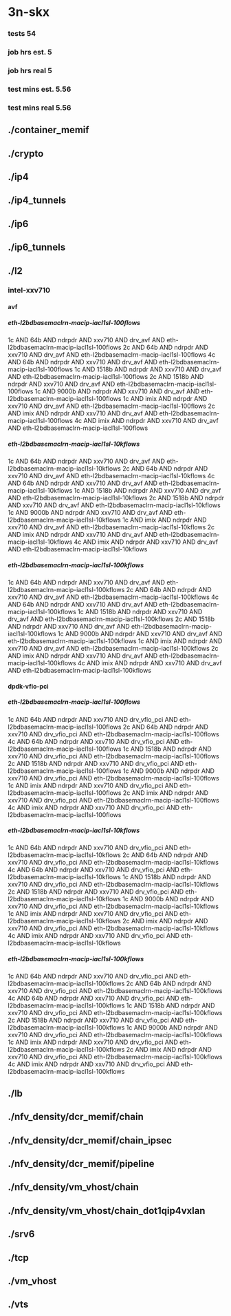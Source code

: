 # 3n-skx
### tests 54
### job hrs est. 5
### job hrs real 5
### test mins est. 5.56
### test mins real 5.56
## ./container_memif
## ./crypto
## ./ip4
## ./ip4_tunnels
## ./ip6
## ./ip6_tunnels
## ./l2
### intel-xxv710
#### avf
##### eth-l2bdbasemaclrn-macip-iacl1sl-100flows
1c AND 64b AND ndrpdr AND xxv710 AND drv_avf AND eth-l2bdbasemaclrn-macip-iacl1sl-100flows
2c AND 64b AND ndrpdr AND xxv710 AND drv_avf AND eth-l2bdbasemaclrn-macip-iacl1sl-100flows
4c AND 64b AND ndrpdr AND xxv710 AND drv_avf AND eth-l2bdbasemaclrn-macip-iacl1sl-100flows
1c AND 1518b AND ndrpdr AND xxv710 AND drv_avf AND eth-l2bdbasemaclrn-macip-iacl1sl-100flows
2c AND 1518b AND ndrpdr AND xxv710 AND drv_avf AND eth-l2bdbasemaclrn-macip-iacl1sl-100flows
1c AND 9000b AND ndrpdr AND xxv710 AND drv_avf AND eth-l2bdbasemaclrn-macip-iacl1sl-100flows
1c AND imix AND ndrpdr AND xxv710 AND drv_avf AND eth-l2bdbasemaclrn-macip-iacl1sl-100flows
2c AND imix AND ndrpdr AND xxv710 AND drv_avf AND eth-l2bdbasemaclrn-macip-iacl1sl-100flows
4c AND imix AND ndrpdr AND xxv710 AND drv_avf AND eth-l2bdbasemaclrn-macip-iacl1sl-100flows
##### eth-l2bdbasemaclrn-macip-iacl1sl-10kflows
1c AND 64b AND ndrpdr AND xxv710 AND drv_avf AND eth-l2bdbasemaclrn-macip-iacl1sl-10kflows
2c AND 64b AND ndrpdr AND xxv710 AND drv_avf AND eth-l2bdbasemaclrn-macip-iacl1sl-10kflows
4c AND 64b AND ndrpdr AND xxv710 AND drv_avf AND eth-l2bdbasemaclrn-macip-iacl1sl-10kflows
1c AND 1518b AND ndrpdr AND xxv710 AND drv_avf AND eth-l2bdbasemaclrn-macip-iacl1sl-10kflows
2c AND 1518b AND ndrpdr AND xxv710 AND drv_avf AND eth-l2bdbasemaclrn-macip-iacl1sl-10kflows
1c AND 9000b AND ndrpdr AND xxv710 AND drv_avf AND eth-l2bdbasemaclrn-macip-iacl1sl-10kflows
1c AND imix AND ndrpdr AND xxv710 AND drv_avf AND eth-l2bdbasemaclrn-macip-iacl1sl-10kflows
2c AND imix AND ndrpdr AND xxv710 AND drv_avf AND eth-l2bdbasemaclrn-macip-iacl1sl-10kflows
4c AND imix AND ndrpdr AND xxv710 AND drv_avf AND eth-l2bdbasemaclrn-macip-iacl1sl-10kflows
##### eth-l2bdbasemaclrn-macip-iacl1sl-100kflows
1c AND 64b AND ndrpdr AND xxv710 AND drv_avf AND eth-l2bdbasemaclrn-macip-iacl1sl-100kflows
2c AND 64b AND ndrpdr AND xxv710 AND drv_avf AND eth-l2bdbasemaclrn-macip-iacl1sl-100kflows
4c AND 64b AND ndrpdr AND xxv710 AND drv_avf AND eth-l2bdbasemaclrn-macip-iacl1sl-100kflows
1c AND 1518b AND ndrpdr AND xxv710 AND drv_avf AND eth-l2bdbasemaclrn-macip-iacl1sl-100kflows
2c AND 1518b AND ndrpdr AND xxv710 AND drv_avf AND eth-l2bdbasemaclrn-macip-iacl1sl-100kflows
1c AND 9000b AND ndrpdr AND xxv710 AND drv_avf AND eth-l2bdbasemaclrn-macip-iacl1sl-100kflows
1c AND imix AND ndrpdr AND xxv710 AND drv_avf AND eth-l2bdbasemaclrn-macip-iacl1sl-100kflows
2c AND imix AND ndrpdr AND xxv710 AND drv_avf AND eth-l2bdbasemaclrn-macip-iacl1sl-100kflows
4c AND imix AND ndrpdr AND xxv710 AND drv_avf AND eth-l2bdbasemaclrn-macip-iacl1sl-100kflows
#### dpdk-vfio-pci
##### eth-l2bdbasemaclrn-macip-iacl1sl-100flows
1c AND 64b AND ndrpdr AND xxv710 AND drv_vfio_pci AND eth-l2bdbasemaclrn-macip-iacl1sl-100flows
2c AND 64b AND ndrpdr AND xxv710 AND drv_vfio_pci AND eth-l2bdbasemaclrn-macip-iacl1sl-100flows
4c AND 64b AND ndrpdr AND xxv710 AND drv_vfio_pci AND eth-l2bdbasemaclrn-macip-iacl1sl-100flows
1c AND 1518b AND ndrpdr AND xxv710 AND drv_vfio_pci AND eth-l2bdbasemaclrn-macip-iacl1sl-100flows
2c AND 1518b AND ndrpdr AND xxv710 AND drv_vfio_pci AND eth-l2bdbasemaclrn-macip-iacl1sl-100flows
1c AND 9000b AND ndrpdr AND xxv710 AND drv_vfio_pci AND eth-l2bdbasemaclrn-macip-iacl1sl-100flows
1c AND imix AND ndrpdr AND xxv710 AND drv_vfio_pci AND eth-l2bdbasemaclrn-macip-iacl1sl-100flows
2c AND imix AND ndrpdr AND xxv710 AND drv_vfio_pci AND eth-l2bdbasemaclrn-macip-iacl1sl-100flows
4c AND imix AND ndrpdr AND xxv710 AND drv_vfio_pci AND eth-l2bdbasemaclrn-macip-iacl1sl-100flows
##### eth-l2bdbasemaclrn-macip-iacl1sl-10kflows
1c AND 64b AND ndrpdr AND xxv710 AND drv_vfio_pci AND eth-l2bdbasemaclrn-macip-iacl1sl-10kflows
2c AND 64b AND ndrpdr AND xxv710 AND drv_vfio_pci AND eth-l2bdbasemaclrn-macip-iacl1sl-10kflows
4c AND 64b AND ndrpdr AND xxv710 AND drv_vfio_pci AND eth-l2bdbasemaclrn-macip-iacl1sl-10kflows
1c AND 1518b AND ndrpdr AND xxv710 AND drv_vfio_pci AND eth-l2bdbasemaclrn-macip-iacl1sl-10kflows
2c AND 1518b AND ndrpdr AND xxv710 AND drv_vfio_pci AND eth-l2bdbasemaclrn-macip-iacl1sl-10kflows
1c AND 9000b AND ndrpdr AND xxv710 AND drv_vfio_pci AND eth-l2bdbasemaclrn-macip-iacl1sl-10kflows
1c AND imix AND ndrpdr AND xxv710 AND drv_vfio_pci AND eth-l2bdbasemaclrn-macip-iacl1sl-10kflows
2c AND imix AND ndrpdr AND xxv710 AND drv_vfio_pci AND eth-l2bdbasemaclrn-macip-iacl1sl-10kflows
4c AND imix AND ndrpdr AND xxv710 AND drv_vfio_pci AND eth-l2bdbasemaclrn-macip-iacl1sl-10kflows
##### eth-l2bdbasemaclrn-macip-iacl1sl-100kflows
1c AND 64b AND ndrpdr AND xxv710 AND drv_vfio_pci AND eth-l2bdbasemaclrn-macip-iacl1sl-100kflows
2c AND 64b AND ndrpdr AND xxv710 AND drv_vfio_pci AND eth-l2bdbasemaclrn-macip-iacl1sl-100kflows
4c AND 64b AND ndrpdr AND xxv710 AND drv_vfio_pci AND eth-l2bdbasemaclrn-macip-iacl1sl-100kflows
1c AND 1518b AND ndrpdr AND xxv710 AND drv_vfio_pci AND eth-l2bdbasemaclrn-macip-iacl1sl-100kflows
2c AND 1518b AND ndrpdr AND xxv710 AND drv_vfio_pci AND eth-l2bdbasemaclrn-macip-iacl1sl-100kflows
1c AND 9000b AND ndrpdr AND xxv710 AND drv_vfio_pci AND eth-l2bdbasemaclrn-macip-iacl1sl-100kflows
1c AND imix AND ndrpdr AND xxv710 AND drv_vfio_pci AND eth-l2bdbasemaclrn-macip-iacl1sl-100kflows
2c AND imix AND ndrpdr AND xxv710 AND drv_vfio_pci AND eth-l2bdbasemaclrn-macip-iacl1sl-100kflows
4c AND imix AND ndrpdr AND xxv710 AND drv_vfio_pci AND eth-l2bdbasemaclrn-macip-iacl1sl-100kflows
## ./lb
## ./nfv_density/dcr_memif/chain
## ./nfv_density/dcr_memif/chain_ipsec
## ./nfv_density/dcr_memif/pipeline
## ./nfv_density/vm_vhost/chain
## ./nfv_density/vm_vhost/chain_dot1qip4vxlan
## ./srv6
## ./tcp
## ./vm_vhost
## ./vts
